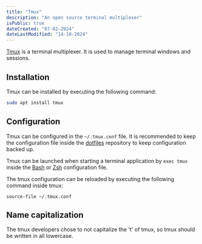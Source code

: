 ```yaml
---
title: "Tmux"
description: "An open source terminal multiplexer"
isPublic: true
dateCreated: "07-02-2024"
dateLastModified: "14-10-2024"
---
```


[Tmux](https://github.com/tmux/tmux) is a terminal multiplexer. It is used to
manage terminal windows and sessions.

## Installation
Tmux can be installed by executing the following command:

```sh
sudo apt install tmux
```

## Configuration
Tmux can be configured in the `~/.tmux.conf` file. It is recommended to keep
the configuration file inside the [dotfiles](dotfiles) repository to keep
configuration backed up.

Tmux can be launched when starting a terminal application by `exec tmux` inside
the [Bash](bash) or [Zsh](zsh) configuration file.

The tmux configuration can be reloaded by executing the following command inside
tmux:

```
source-file ~/.tmux.conf
```

## Name capitalization
The tmux developers chose to not capitalize the 't' of tmux, so tmux should be
written in all lowercase.
